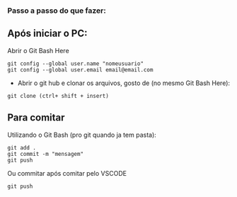 ### Passo a passo do que fazer:

## Após iniciar o PC:
Abrir o Git Bash Here
```
git config --global user.name "nomeusuario"
git config --global user.email email@email.com
```
- Abrir o git hub e clonar os arquivos, gosto de (no mesmo Git Bash Here):
```
git clone (ctrl+ shift + insert)
```

## Para comitar
Utilizando o Git Bash (pro git quando ja tem pasta):
```
git add .
git commit -m "mensagem"
git push
```
Ou commitar após comitar pelo VSCODE
```
git push
```
